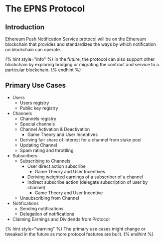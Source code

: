 # The EPNS Protocol

## Introduction

Ethereum Push Notification Service protocol will be on the Ethereum blockchain that provides and standardizes the ways by which notification on blockchain can operate. 

{% hint style="info" %}
In the future, the protocol can also support other blockchain by exploring bridging or migrating the contract and service to a particular blockchain.
{% endhint %}

## Primary Use Cases

* Users
  * Users registry
  * Public key registry
* Channels
  * Channels registry
  * Special channels
  * Channel Activation & Deactivation
    * Game Theory and User Incentives
  * Deriving fair share of interest for a channel from stake pool
  * Updating Channel
  * Spam rating and throttling
* Subscribers
  * Subscribing to Channels
    * User direct action subscribe
      * Game Theory and User Incentives
    * Deriving weighted earnings of a subscriber of a channel
    * Indirect subscribe action \(delegate subscription of user by channel\)
      * Game Theory and User Incentive
  * Unsubscribing from Channel
* Notifications
  * Sending notifications
  * Delegation of notifications
* Claiming Earnings and Dividends from Protocol

{% hint style="warning" %}
The primary use cases might change or tweaked in the future as more protocol features are built.
{% endhint %}








